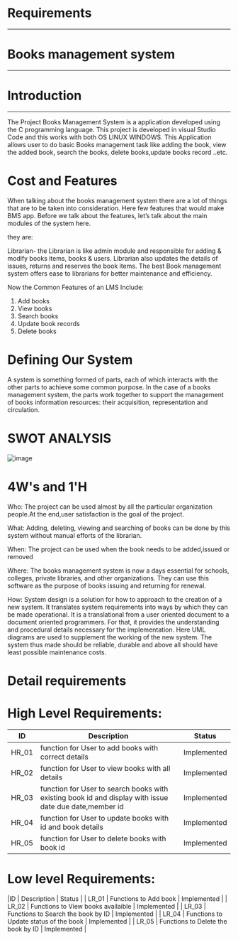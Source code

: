 # Requirements
----------------------------
# Books management system
--------------------------------------



# Introduction
---------------------------------------------
The Project Books Management System  is a application developed using the C programming language.
This project is developed  in visual  Studio Code and this works with both OS LINUX WINDOWS.
This  Application allows user to do basic Books management task like adding the book, view the added book, search the books, delete books,update books record ..etc.


# Cost and Features
When talking about the books management system there are a lot of things that are to be taken into consideration. 
Here few features that would make BMS app.
Before we talk about the features, let’s talk about the main modules of the system here.

they are:

Librarian- the Librarian is like admin module and responsible for adding & modify books items, books & users. 
Librarian also updates the details of issues, returns and reserves the book items.
The best Book management system offers ease to librarians for better maintenance and efficiency.

Now the Common Features of an LMS Include:

1. Add books
2. View books
3. Search books
4. Update book records
5. Delete books


# Defining Our System
A system is something formed of parts, each of which interacts with the other parts to achieve some common purpose. In the case of a books management system, the parts work together to support the management of books information resources: their acquisition, representation and circulation.

# SWOT ANALYSIS

![image](https://user-images.githubusercontent.com/101516120/161221101-6992e2f5-8971-4eb1-a364-cf25685385ba.png)



# 4W's and 1'H
Who:
The project can be used almost by all the particular organization people.At the end,user satisfaction is the goal of the project.

What:
Adding, deleting, viewing and searching of books can be done by this system without manual efforts of the librarian.

When:
The project can be used when the book needs to be added,issued or removed

Where:
The books management system is now a days essential for schools, colleges, private libraries, and other organizations. They can use this software as the purpose of books issuing and returning for renewal.

How:
System design is a solution for how to approach to the creation of a new system. It translates system requirements into ways by which they can be made operational. It is a translational from a user oriented document to a document oriented programmers. For that, it provides the understanding and procedural details necessary for the implementation. Here UML diagrams are used to supplement the working of the new system. The system thus made should be reliable, durable and above all should have least possible maintenance costs.

# Detail requirements

# High Level Requirements:

|ID	          |Description                                                 |	Status    |
|-------------|------------------------------------------------------------|------------|
| HR_01	      | function for User to add books with correct details        |Implemented |
| HR_02	      | function for User to view books with all details           |Implemented |
| HR_03	      | function for User to search books with existing book id and display with issue date due date,member id      | Implemented           |
| HR_04       | function for User to update books with id and book details |Implemented |
| HR_05       | function for User to delete books with book id             |Implemented |

# Low level Requirements:
|ID	    |      Description	                      | Status      |
| LR_01 |	Functions to Add book	                  | Implemented |
| LR_02	| Functions to View books availaible	    | Implemented |
| LR_03	| Functions to Search the book by ID	    | Implemented |
| LR_04	| Functions to Update status of the book	| Implemented |
| LR_05	| Functions to Delete the book by ID	    | Implemented |
